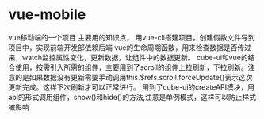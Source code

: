 # vue-mobile
vue移动端的一个项目
主要用的知识点，
用vue-cli搭建项目，创建假数文件导到项目中，实现前端开发部依赖后端
vue的生命周期函数，用来检查数据是否传过来，watch监控属性变化，更新数据，让组件中的数据更新。
cube-ui和vue的结合使用，按需引入所需的组件，主要用到了scroll的组件上拉刷新，下拉刷新。注意的是如果数据没有更新需要手动调用this.$refs.scroll.forceUpdate()表示这次更新完成。这样下次刷新才可以正常进行。
用到了cube-ui的createAPI模块，用api的形式调用组件，show()和hide()的方法,注意是单例模式，这样可以防止样式被影响
